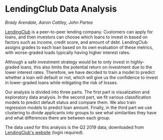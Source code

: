 # LendingClub Data Analysis

*Brady Arendale, Aaron Cattley, John Partee*

[LendingClub](https://www.lendingclub.com/) is a peer-to-peer lending company. Customers can apply for loans, and then investors can choose which loans to invest in based on factors such as income, credit score, and amount of debt. LendingClub assigns grades to each loan based on its own evaluation of these metrics, with worse-graded loads typically having higher interest rates.

Although a safe investment strategy would be to only invest in highly-graded loans, this also limits the potential return on investment due to the lower interest rates. Therefore, we have decided to train a model to predict whether a loan will default or not, which will give us the confidence to invest in lower-graded loans while mitigating the risk of losses.

Our analysis is divided into three parts. The first part is visualization and exploratory data analysis. In the second part, we fit various classification models to predict default status and compare them. We also train regression models to predict loan amount. Finally, in the third part we use clustering to divide applicants into groups to see what similarities they have and what differences there are between each group.

The data used for this analysis is the Q2 2019 data, downloaded from [LendingClub's website](https://www.lendingclub.com/info/statistics.action) (login required).